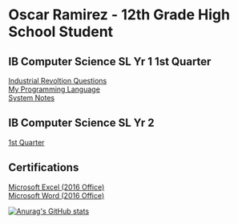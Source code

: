 <h1> Oscar Ramirez - 12th Grade High School Student </h1>
<h2> IB Computer Science SL Yr 1 1st Quarter</h2>
<a href="https://github.com/Oscar-Ramirez/IB-Computer-Science-SL-Yr-1/blob/main/4th%20industrial%20Revolution.py"> Industrial Revoltion Questions</a> <br>
<a href="https://github.com/Oscar-Ramirez/IB-Computer-Science-SL-Yr-1/blob/main/My%20Programming%20Language.md"> My Programming Language</a> <br>
<a href="https://github.com/Oscar-Ramirez/IB-Computer-Science-SL-Yr-1/blob/main/System%20Notes.py"> System Notes </a> <br>

<h2> IB Computer Science SL Yr 2 </h2>
<a href="https://github.com/Oscar-Ramirez/2023-2024/blob/main/1st%20Quarter"> 1st Quarter<a/a> <br>

<h2> Certifications </h2>
<a href="https://www.credly.com/badges/f93f28e2-e882-4e3a-925f-15e9c1e1d383/public_url00"> Microsoft Excel (2016 Office)</a> <br>
<a href="https://www.credly.com/badges/482dacf8-2616-4f19-ad54-e88e7dcbe18d/public_url"> Microsoft Word (2016 Office) </a>

[![Anurag's GitHub stats](https://github-readme-stats.vercel.app/api?Oscar-Ramirez=anuraghazra)](https://github.com/anuraghazra/github-readme-stats)
